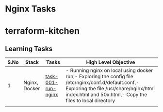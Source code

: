 # Nginx Tasks

# terraform-kitchen



## Learning Tasks


| S.No | Stack         | Tasks                                    | High Level Objective                                                                                                                                                                                        | 
|------|---------------|------------------------------------------|-------------------------------------------------------------------------------------------------------------------------------------------------------------------------------------------------------------|
| 1    | Nginx, Docker | [task-001-run-nginx](task-001-run-nginx) | - Running nginx on local using docker run,- Exploring the config file /etc/nginx/conf.d/default.conf,- Exploring the file /usr/share/nginx/html index.html and 50x.html,- Copy the files to local directory |
|      |               |                                          |                                                                                                                                                                                                             | 












[]()